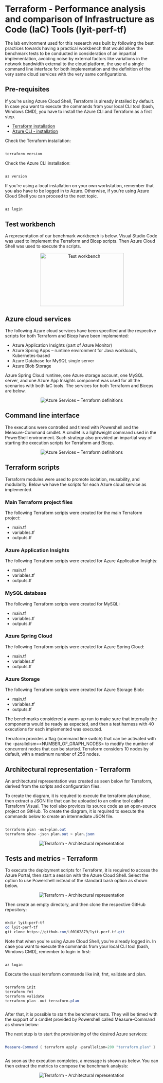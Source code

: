 # Terraform - Performance analysis and comparison of Infrastructure as Code (IaC) Tools (lyit-perf-tf)
The lab environment used for this research was built by following the best practices towards having a practical workbench that would allow the benchmark tests to be conducted in consideration of an impartial implementation, avoiding noise by external factors like variations in the network bandwidth external to the cloud platform, the use of a single command line interface for both implementation and the definition of the very same cloud services with the very same configurations.

## Pre-requisites

If you're using Azure Cloud Shell, Terraform is already installed by default. In case you want to execute the commands from your local CLI tool (bash, Windows CMD), you have to install the Azure CLI and Terraform as a first step. 

* [Terraform installation](https://learn.hashicorp.com/tutorials/terraform/install-cli)
* [Azure CLI - installation](https://docs.microsoft.com/en-us/cli/azure/install-azure-cli)

Check the Terraform installation:

```powershell

terraform version

```

Check the Azure CLI installation:

```powershell

az version

```

If you're using a local installation on your own workstation, remember that you also have to be logged in to Azure.
Otherwise, if you're  using Azure Cloud Shell you can proceed to the next topic.

```powershell

az login

```


## Test workbench
A representation of our benchmark workbench is below. Visual Studio Code was used to implement the Terraform and Bicep scripts. Then Azure Cloud Shell was used to execute the scripts.
<p align="center">
  <img alt ="Test workbench" width="275" height="175" src="/media/test-workbench.png">
</p>

## Azure cloud services
The following Azure cloud services have been specified and the respective scripts for both Terraform and Bicep have been implemented:

* Azure Application Insights (part of Azure Monitor)
* Azure Spring Apps – runtime environment for Java workloads, Kubernetes-based
* Azure Database for MySQL single server
* Azure Blob Storage

Azure Spring Cloud runtime, one Azure storage account, one MySQL server, and one Azure App Insights component was used for all the scenarios with both IaC tools. The services for both Terraform and Biceps are below. 

<p align="center">
  <img alt ="Azure Services – Terraform definitions" src="/media/azure-services-tf-definitions.png">
</p>

## Command line interface
The executions were controlled and timed with Powershell and the Measure-Command cmdlet. A cmdlet is a lightweight command used in the PowerShell environment. Such strategy also provided an impartial way of starting the execution scripts for Terraform and Bicep.

<p align="center">
  <img alt ="Azure Services – Terraform definitions" src="/media/lyit-perf-tf-RUNNING.png">
</p>

## Terraform scripts
Terraform modules were used to promote isolation, reusability, and modularity. Below we have the scripts for each Azure cloud service as implemented.

### Main Terraform project files
The following Terraform scripts were created for the main Terraform project:
* main.tf
* variables.tf
* outputs.tf

### Azure Application Insights
The following Terraform scripts were created for Azure Application Insights:
* main.tf
* variables.tf
* outputs.tf

### MySQL database
The following Terraform scripts were created for MySQL:
* main.tf
* variables.tf
* outputs.tf

### Azure Spring Cloud
The following Terraform scripts were created for Azure Spring Cloud:
* main.tf
* variables.tf
* outputs.tf

### Azure Storage
The following Terraform scripts were created for Azure Storage Blob:
* main.tf
* variables.tf
* outputs.tf

The benchmarks considered a warm-up run to make sure that internally the components would be ready as expected, and then a test harness with 40 executions for each implemented was executed. 

Terraform provides a flag (command line switch) that can be activated with the -parallelism=<NUMBER_OF_GRAPH_NODES> to modify the number of concurrent nodes that can be started.
Terraform considers 10 nodes by default, with a maximum number of 256 nodes. 

## Architectural representation - Terraform

An architectural representation was created as seen below for Terraform, derived from the scripts and configuration files. 

To create the diagram, it is required to execute the terraform plan phase, then extract a JSON file that can be uploaded to an online tool called Terraform Visual. The tool also provides its source code as an open-source project on GitHub. To create the diagram, it is required to execute the commands below to create an intermediate JSON file. 

```powershell

terraform plan -out=plan.out
terraform show -json plan.out > plan.json

```

<p align="center">
  <img alt ="Terraform - Architectural representation" src="/media/lyit-perf-tf-DIAGRAM.png">
</p>


## Tests and metrics - Terraform

To execute the deployment scripts for Terraform, it is required to access the Azure Portal, then start a session with the Azure Cloud Shell. Select the option to use Powershell instead of the standard bash option as shown below.

<p align="center">
  <img alt ="Terraform - Architectural representation" src="/media/azure-portal-powershell.png">
</p>

Then create an empty directory, and then clone the respective GitHub repository:

```powershell

mkdir lyit-perf-tf
cd lyit-perf-tf
git clone https://github.com/L00162879/lyit-perf-tf.git


```

Note that when you're using Azure Cloud Shell, you're already logged in. In case you want to execute the commands from your local CLI tool (bash, Windows CMD), remember to login in first:

```powershell

az login


```

Execute the usual terraform commands like init, fmt, validate and plan.

```powershell

terraform init
terraform fmt
terraform validate
terraform plan -out terraform.plan



```

After that, it is possible to start the benchmark tests. They will be timed with the support of a cmdlet provided by Powershell called Measure-Command as shown below: 

The next step is to start the provisioning of the desired Azure services:

```powershell

Measure-Command { terraform apply -parallelism=200 "terraform.plan" }



```

As soon as the execution completes, a message is shown as below. You can then extract the metrics to compose the benchmark analysis:

<p align="center">
  <img alt ="Terraform - Architectural representation" src="/media/lyit-perf-tf-SUCCESS.png">
</p>